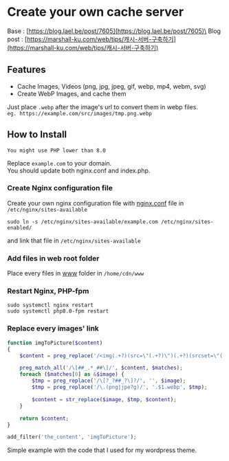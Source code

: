 # Create your own cache server

Base : [https://blog.lael.be/post/7605](https://blog.lael.be/post/7605)\
Blog post : [https://marshall-ku.com/web/tips/캐시-서버-구축하기](https://marshall-ku.com/web/tips/캐시-서버-구축하기)

## Features

-   Cache Images, Videos (png, jpg, jpeg, gif, webp, mp4, webm, svg)
-   Create WebP Images, and cache them

Just place `.webp` after the image's url to convert them in webp files.\
`eg. https://example.com/src/images/tmp.png.webp`

## How to Install

    You might use PHP lower than 8.0

Replace `example.com` to your domain.\
You should update both nginx.conf and index.php.

### Create Nginx configuration file

Create your own nginx configuration file with [nginx.conf](https://github.com/marshall-ku/Simple-CDN/blob/master/nginx/nginx.conf) file in `/etc/nginx/sites-available`

    sudo ln -s /etc/nginx/sites-available/example.com /etc/nginx/sites-enabled/

and link that file in `/etc/nginx/sites-available`

### Add files in web root folder

Place every files in [www](https://github.com/marshall-ku/Simple-CDN/tree/master/www) folder in `/home/cdn/www`

### Restart Nginx, PHP-fpm

    sudo systemctl nginx restart
    sudo systemctl php8.0-fpm restart

### Replace every images' link

```PHP
function imgToPicture($content)
{
    $content = preg_replace('/<img(.+?)(src=\"(.+?)\")(.+?)(srcset=\"(.+?)\"?)?>/', '<picture><source type="image/webp" srcset="$3 1x,$6"></source><source srcset="$3 1x,$6\"></source><img$1src="$3"$4srcset="$6"></picture>', $content);

    preg_match_all('/\[##_.*_##\]/', $content, $matches);
    foreach ($matches[0] as &$image) {
        $tmp = preg_replace('/\[?_?##_?\]?/', '', $image);
        $tmp = preg_replace('/\.(png|jpe?g)/', '.$1.webp', $tmp);

        $content = str_replace($image, $tmp, $content);
    }

    return $content;
}

add_filter('the_content', 'imgToPicture');
```

Simple example with the code that I used for my wordpress theme.
